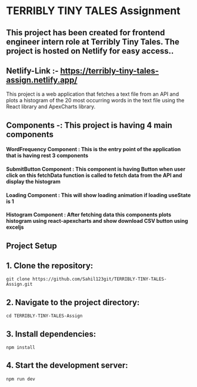 # **TERRIBLY TINY TALES Assignment**

## This project has been created for frontend engineer intern role at Terribly Tiny Tales. The project is hosted on Netlify for easy access..

## **Netlify-Link** :- https://terribly-tiny-tales-assign.netlify.app/

This project is a web application that fetches a text file from an API and plots a histogram of the 20 most occurring words in the text file using the React library and ApexCharts library.

## **Components** -: This project is having 4 main components

#### **WordFrequency Component** : This is the entry point of the application that is having rest 3 components

#### **SubmitButton Component** : This component is having Button when user click on this fetchData function is called to fetch data from the API and display the histogram

#### **Loading Component** : This will show loading animation if loading useState is 1

#### **Histogram Component** : After fetching data this components plots histogram using react-apexcharts and show download CSV button using exceljs

## Project Setup

## 1. Clone the repository:

```
git clone https://github.com/Sahil123git/TERRIBLY-TINY-TALES-Assign.git
```

## 2. Navigate to the project directory:

```
cd TERRIBLY-TINY-TALES-Assign
```

## 3. Install dependencies:

```
npm install
```

## 4. Start the development server:

```
npm run dev
```
